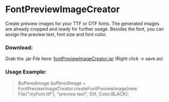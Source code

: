 # **FontPreviewImageCreator**

Create preview images for your TTF or OTF fonts. The generated images are already cropped and ready for further usage.
Besides the font, you can assign the preview text, font size and font color.

### Download:
Grab the .jar File here: [fontPreviewImageCreator.jar](https://github.com/markus-wi/FontPreviewImageCreator/blob/master/fontPreviewImageCreator.jar?raw=true) (Right click -> save as)

### Usage Example:

> BufferedImage bufferedImage = 
> FontPreviewImageCreator.createFontPreviewImage(new File("myFont.ttf"), "preview text", 50f, Color.BLACK);


